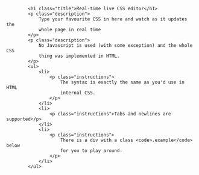     		<h1 class="title">Real-time live CSS editor</h1>
    		<p class="description">
    			Type your favourite CSS in here and watch as it updates the
    			whole page in real time
    		</p>
    		<p class="description">
    			No Javascript is used (with some exception) and the whole CSS
    			thing was implemented in HTML.
    		</p>
    		<ul>
    			<li>
    				<p class="instructions">
    					The syntax is exactly the same as you'd use in HTML
    					internal CSS.
    				</p>
    			</li>
    			<li>
    				<p class="instructions">Tabs and newlines are supported</p>
    			</li>
    			<li>
    				<p class="instructions">
    					There is a div with a class <code>.example</code> below
    					for you to play around.
    				</p>
    			</li>
    		</ul>
